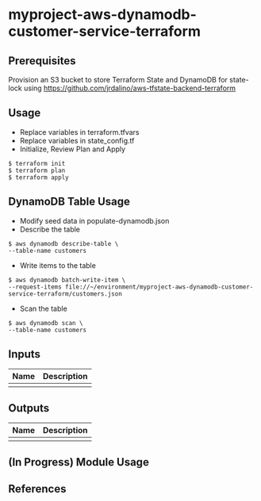 # myproject-aws-dynamodb-customer-service-terraform

## Prerequisites
Provision an S3 bucket to store Terraform State and DynamoDB for state-lock
using https://github.com/jrdalino/aws-tfstate-backend-terraform

## Usage
- Replace variables in terraform.tfvars
- Replace variables in state_config.tf
- Initialize, Review Plan and Apply
```
$ terraform init
$ terraform plan
$ terraform apply
```

## DynamoDB Table Usage
- Modify seed data in populate-dynamodb.json
- Describe the table
```
$ aws dynamodb describe-table \
--table-name customers
```

- Write items to the table
```
$ aws dynamodb batch-write-item \
--request-items file://~/environment/myproject-aws-dynamodb-customer-service-terraform/customers.json
```

- Scan the table
```
$ aws dynamodb scan \
--table-name customers
```

## Inputs
| Name | Description |
|------|-------------|
| | |

## Outputs
| Name | Description |
|------|-------------|
| | |

## (In Progress) Module Usage

## References
